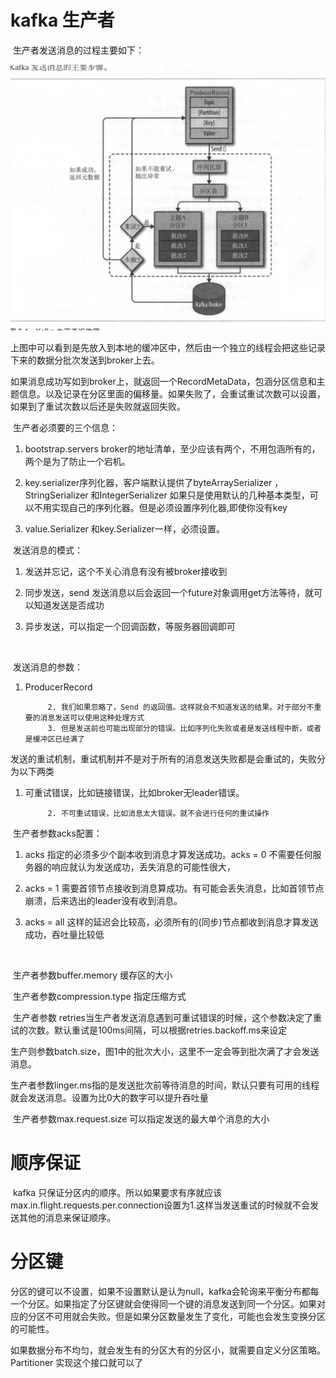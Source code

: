 # kafka 生产者

​	生产者发送消息的过程主要如下：

![生产者发送消息的全过程](../images/image-20190804115053048.png)

​	上图中可以看到是先放入到本地的缓冲区中，然后由一个独立的线程会把这些记录下来的数据分批次发送到broker上去。

​	如果消息成功写如到broker上，就返回一个RecordMetaData，包涵分区信息和主题信息。以及记录在分区里面的偏移量。如果失败了，会重试重试次数可以设置，如果到了重试次数以后还是失败就返回失败。

​	生产者必须要的三个信息：

 1. bootstrap.servers broker的地址清单，至少应该有两个，不用包涵所有的，两个是为了防止一个宕机。

 2. key.serializer序列化器，客户端默认提供了byteArraySerializer ，StringSerializer 和IntegerSerializer 如果只是使用默认的几种基本类型，可以不用实现自己的序列化器。但是必须设置序列化器,即使你没有key

 3. value.Serializer 和key.Serializer一样，必须设置。

    

​    发送消息的模式：

   1. 发送并忘记，这个不关心消息有没有被broker接收到

   2. 同步发送，send 发送消息以后会返回一个future对象调用get方法等待，就可以知道发送是否成功

   3. 异步发送，可以指定一个回调函数，等服务器回调即可

      ​	



​	发送消息的参数：

1. ProducerRecord

   			2. 我们如果忽略了，Send 的返回值。这样就会不知道发送的结果。对于部分不重要的消息发送可以使用这种处理方式
   			3. 但是发送前也可能出现部分的错误。比如序列化失败或者是发送线程中断，或者是缓冲区已经满了



发送的重试机制，重试机制并不是对于所有的消息发送失败都是会重试的，失败分为以下两类

1. 可重试错误，比如链接错误，比如broker无leader错误。

   			2. 不可重试错误，比如消息太大错误。就不会进行任何的重试操作



​	生产者参数acks配置：

   1. acks 指定的必须多少个副本收到消息才算发送成功。acks = 0 不需要任何服务器的响应就认为发送成功，丢失消息的可能性很大，

   2. acks = 1 需要首领节点接收到消息算成功。有可能会丢失消息，比如首领节点崩溃，后来选出的leader没有收到消息。

   3. acks = all 这样的延迟会比较高，必须所有的(同步)节点都收到消息才算发送成功，吞吐量比较低

      ​	



​	生产者参数buffer.memory 缓存区的大小

​	生产者参数compression.type 指定压缩方式

​	生产者参数 retries当生产者发送消息遇到可重试错误的时候，这个参数决定了重试的次数。默认重试是100ms间隔，可以根据retries.backoff.ms来设定

​	生产则参数batch.size，图1中的批次大小，这里不一定会等到批次满了才会发送消息。

​	生产者参数linger.ms指的是发送批次前等待消息的时间，默认只要有可用的线程就会发送消息。设置为比0大的数字可以提升吞吐量

​	生产者参数max.request.size 可以指定发送的最大单个消息的大小

# 顺序保证

​	kafka 只保证分区内的顺序。所以如果要求有序就应该max.in.flight.requests.per.connection设置为1.这样当发送重试的时候就不会发送其他的消息来保证顺序。	

# 分区键

​	分区的键可以不设置，如果不设置默认是认为null，kafka会轮询来平衡分布都每一个分区。如果指定了分区键就会使得同一个键的消息发送到同一个分区。如果对应的分区不可用就会失败。但是如果分区数量发生了变化，可能也会发生变换分区的可能性。

​	如果数据分布不均匀，就会发生有的分区大有的分区小，就需要自定义分区策略。Partitioner 实现这个接口就可以了